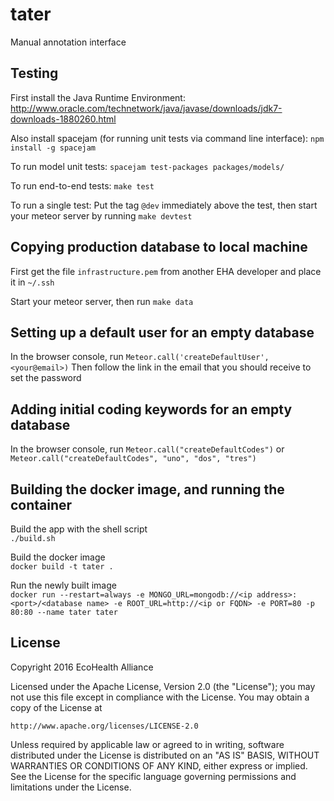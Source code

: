 # tater
Manual annotation interface

## Testing
First install the Java Runtime Environment:
http://www.oracle.com/technetwork/java/javase/downloads/jdk7-downloads-1880260.html

Also install spacejam (for running unit tests via command line interface): `npm install -g spacejam`

To run model unit tests:
`spacejam test-packages packages/models/`

To run end-to-end tests:
`make test`

To run a single test:
Put the tag `@dev` immediately above the test, then start your meteor server by running
`make devtest`

## Copying production database to local machine
First get the file `infrastructure.pem` from another EHA developer and place it in `~/.ssh`

Start your meteor server, then run `make data`

## Setting up a default user for an empty database
In the browser console, run `Meteor.call('createDefaultUser', <your@email>)`
Then follow the link in the email that you should receive to set the password

## Adding initial coding keywords for an empty database
In the browser console, run `Meteor.call("createDefaultCodes")`
or `Meteor.call("createDefaultCodes", "uno", "dos", "tres")`

## Building the docker image, and running the container
Build the app with the shell script  
`./build.sh`

Build the docker image  
`docker build -t tater .`

Run the newly built image  
`docker run --restart=always -e MONGO_URL=mongodb://<ip address>:<port>/<database name> -e ROOT_URL=http://<ip or FQDN> -e PORT=80 -p 80:80 --name tater tater`

## License
Copyright 2016 EcoHealth Alliance

Licensed under the Apache License, Version 2.0 (the "License");
you may not use this file except in compliance with the License.
You may obtain a copy of the License at

    http://www.apache.org/licenses/LICENSE-2.0

Unless required by applicable law or agreed to in writing, software
distributed under the License is distributed on an "AS IS" BASIS,
WITHOUT WARRANTIES OR CONDITIONS OF ANY KIND, either express or implied.
See the License for the specific language governing permissions and
limitations under the License.
